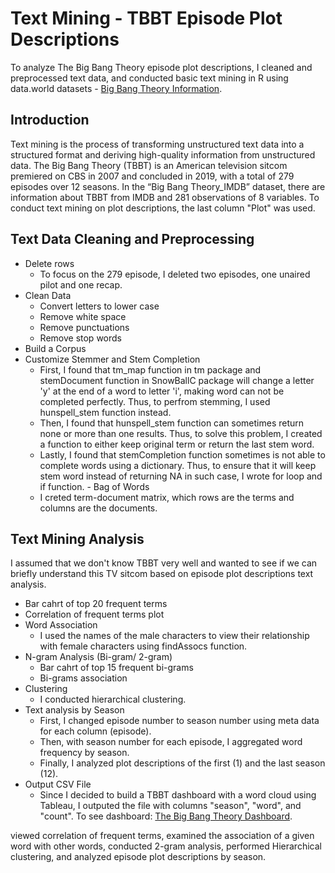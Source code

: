 # Text Mining - TBBT Episode Plot Descriptions
To analyze The Big Bang Theory episode plot descriptions, I cleaned and preprocessed text data, and conducted basic text mining in R using data.world datasets - [Big Bang Theory Information](https://data.world/priyankad0993/big-band-theory-information).
## Introduction
Text mining is the process of transforming unstructured text data into a structured format and deriving high-quality information from unstructured data. The Big Bang Theory (TBBT) is an American television sitcom premiered on CBS in 2007 and concluded in 2019, with a total of 279 episodes over 12 seasons. In the “Big Bang Theory_IMDB” dataset, there are information about TBBT from IMDB and 281 observations of 8 variables. To conduct text mining on plot descriptions, the last column "Plot" was used.
## Text Data Cleaning and Preprocessing
   - Delete rows
     - To focus on the 279 episode, I deleted two episodes, one unaired pilot and one recap.
   - Clean Data
     - Convert letters to lower case
     - Remove white space
     - Remove punctuations
     - Remove stop words
   - Build a Corpus
   - Customize Stemmer and Stem Completion
     - First, I found that tm_map function in tm package and stemDocument function in SnowBallC package will change a letter 'y' at the end of a word to letter 'i', making word can not be completed perfectly. Thus, to perfrom stemming, I used hunspell_stem function instead. 
     - Then, I found that hunspell_stem function can sometimes return none or more than one results. Thus, to solve this problem, I created a function to either keep original term or return the last stem word.
     - Lastly, I found that stemCompletion function sometimes is not able to complete words using a dictionary. Thus, to ensure that it will keep stem word instead of returning NA in such case, I wrote for loop and if function.
    - Bag of Words
      - I creted term-document matrix, which rows are the terms and columns are the documents.
## Text Mining Analysis
I assumed that we don't know TBBT very well and wanted to see if we can briefly understand this TV sitcom based on episode plot descriptions text analysis.
   - Bar cahrt of top 20 frequent terms
   - Correlation of frequent terms plot
   - Word Association
     - I used the names of the male characters to view their relationship with female characters using findAssocs function.
   - N-gram Analysis (Bi-gram/ 2-gram)
     - Bar cahrt of top 15 frequent bi-grams
     - Bi-grams association
   - Clustering
     - I conducted hierarchical clustering.
   - Text analysis by Season
     - First, I changed episode number to season number using meta data for each column (episode).
     - Then, with season number for each episode, I aggregated word frequency by season.
     - Finally, I analyzed plot descriptions of the first (1) and the last season (12).
   - Output CSV File
     - Since I decided to build a TBBT dashboard with a word cloud using Tableau, I outputed the file with columns "season", "word", and "count". To see dashboard: [The Big Bang Theory Dashboard](https://public.tableau.com/app/profile/kuan.pei.lai/viz/TBBT/TBBT).


viewed correlation of frequent terms, examined the association of a given word with other words, conducted 2-gram analysis, performed Hierarchical clustering, and analyzed episode plot descriptions by season. 


